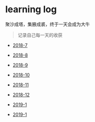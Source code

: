 learning log
======================================

聚沙成塔，集腋成裘，终于一天会成为大牛

>记录自己每一天的收获

* [2018-7](https://github.com/1810824959/notes/blob/master/2018-7.md)

* [2018-8](https://github.com/1810824959/notes/blob/master/2018-8.md)

* [2018-9](https://github.com/1810824959/notes/blob/master/2018-9.md)

* [2018-10](https://github.com/1810824959/notes/blob/master/2018-10.md)

* [2018-11](https://github.com/1810824959/notes/blob/master/2018-11.md)

* [2018-12](https://github.com/1810824959/notes/blob/master/2018-12.md)

* [2019-1](https://github.com/1810824959/notes/blob/master/2019-1.md)

* [2019-1](https://github.com/1810824959/notes/blob/master/2019-2.md)

